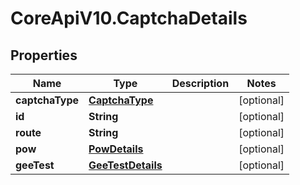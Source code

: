 # CoreApiV10.CaptchaDetails

## Properties
Name | Type | Description | Notes
------------ | ------------- | ------------- | -------------
**captchaType** | [**CaptchaType**](CaptchaType.md) |  | [optional] 
**id** | **String** |  | [optional] 
**route** | **String** |  | [optional] 
**pow** | [**PowDetails**](PowDetails.md) |  | [optional] 
**geeTest** | [**GeeTestDetails**](GeeTestDetails.md) |  | [optional] 


